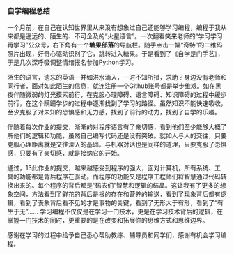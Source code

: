 ### 自学编程总结
一个月前，在自己在认知世界里从来没有想象过自己还能够学习编程，编程于我从来都是遥远的、陌生的、不可企及的“火星语言”。一次翻看笑来老师的“学习学习再学习”公众号，右下角有一个**糖果部落**的导航栏。随手点击一幅“奇特”的二维码照片出现，好奇心驱动识别了它，跳转进入糖果。于是看到了《自学是门手艺》，于是几次深呼吸调整情绪报名参加Python学习。

陌生的语言，遗忘的英语一并如洪水涌入，一时不知所措，求助？身边没有老师和同行者，面对如此陌生的信息，就连注册一个Github账号都是举步维艰。如在黑夜伴随微弱的灯光摸索前行，在克服心理障碍、语言障碍、知识障碍的过程中缓步前行，在这个蹒跚学步的过程中逐渐找到了学习的路径。虽然知识不能快速吸收，至少克服了对未知的恐惧感和无力感，找到了前行的动力，找到了自学的乐趣。

伴随着每次作业的提交，渐渐的对程序语言有了亲切感，看到他们至少能够大概了解他们的逻辑和功能，虽然自己编写代码还是没有突破。就如人与人的交往，只要克服心理距离就是交往深入的基础。与机器对话也是同样的道理，只要克服了恐惧感，只要有了亲切感，就是接纳它的开始。

通过，13此作业的提交，越来越感受到程序的强大，面对计算机，所有系统、工具的功能都是背后程序在驱动。而程序的功能又是程序工程师们将智慧通过代码转换出来的。每个程序的背后都是“码农们”智慧和逻辑的结晶。这让我有了更多的想象空间，方法看到了鲜花的背后是根的存在和营养的输送，看到了现象背后都有逻辑，看到了表象背后看不见的才是事物的关键，看到了无形大于有形，看到了“有生于无”......
学习编程不仅仅是在学习一门技术，更是在学习技术背后的逻辑，在掌握一门技术的同时，更重要的是在改变和拓展你的思维方式和思维边界。

感谢在学习的过程中给予自己悉心帮助教练、辅导员和同学们，感谢有机会学习编程。